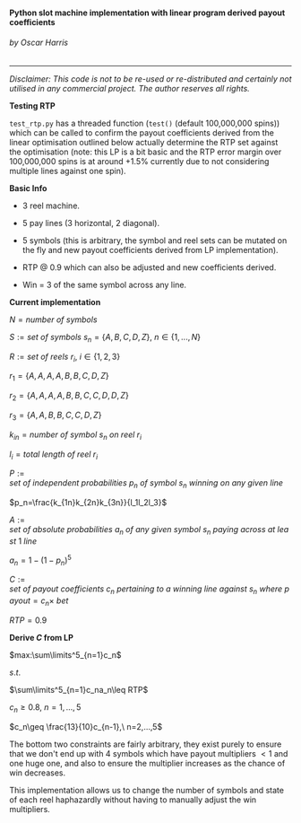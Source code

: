 #### Python slot machine implementation with linear program derived payout coefficients

###### by Oscar Harris

---

*Disclaimer: This code is not to be re-used or re-distributed and certainly not utilised in any commercial project. The author reserves all rights.*



**Testing RTP**

`test_rtp.py` has a threaded function (`test()` (default 100,000,000 spins)) which can be called to confirm the payout coefficients derived from the linear optimisation outlined below actually determine the RTP set against the optimisation (note: this LP is a bit basic and the RTP error margin over 100,000,000 spins is at around +1.5% currently due to not considering multiple lines against one spin).



**Basic Info**

- 3 reel machine.

- 5 pay lines (3 horizontal, 2 diagonal).

- 5 symbols (this is arbitrary, the symbol and reel sets can be mutated on the fly and new payout coefficients derived from LP implementation).

- RTP @ 0.9 which can also be adjusted and new coefficients derived.

- Win = 3 of the same symbol across any line.



**Current implementation**

$N=number\ of\ symbols$

$S:=set\ of\ symbols\ s_n=\{A,B,C,D,Z\},\ n\in\{1,...,N\}$



$R:=set\ of\ reels\ r_i,\ i\in\{1,2,3\}$

$r_1=\{A,A,A,A,B,B,C,D,Z\}$

$r_2=\{A,A,A,A,B,B,C,C,D,D,Z\}$

$r_3=\{A,A,B,B,C,C,D,Z\}$

$k_{in}=number\ of\ symbol\ s_n\ on\ reel\ r_i$

$l_i=total\ length\ of\ reel\ r_i$



$P:=set\ of\ independent\ probabilities\ p_n\ of\ symbol\ s_n\ winning\ on\ any\ given\ line$

$p_n=\frac{k_{1n}k_{2n}k_{3n}}{l_1l_2l_3}$



$A:=set\ of\ absolute\ probabilities\ a_n\ of\ any\ given\ symbol\ s_n\ paying\ across\ at\ least\ 1\ line$

$a_n=1-(1-p_n)^5$



$C:=set\ of\ payout\ coefficients\ c_n\ pertaining\ to\ a\ winning\ line\ against\ s_n\ where\ payout=c_n\times\ bet$

$RTP=0.9$



**Derive $C$ from LP**

$max:\sum\limits^5_{n=1}c_n$

$s.t.$

$\sum\limits^5_{n=1}c_na_n\leq RTP$

$c_n\geq 0.8,\ n=1,...,5$

$c_n\geq \frac{13}{10}c_{n-1},\ n=2,...,5$



The bottom two constraints are fairly arbitrary, they exist purely to ensure that we don't end up with 4 symbols which have payout multipliers $<1$ and one huge one, and also to ensure the multiplier increases as the chance of win decreases.

This implementation allows us to change the number of symbols and state of each reel haphazardly without having to manually adjust the win multipliers.


